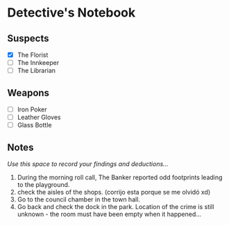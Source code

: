 # Detective's Notebook

## Suspects
- [x] The Florist
- [ ] The Innkeeper
- [ ] The Librarian

## Weapons
- [ ] Iron Poker
- [ ] Leather Gloves
- [ ] Glass Bottle

## Notes
*Use this space to record your findings and deductions...*

1. During the morning roll call, The Banker reported odd footprints leading to the playground.
2. check the aisles of the shops. (corrijo esta porque se me olvidó xd)
3. Go to the council chamber in the town hall.
4. Go back and check the dock in the park.
Location of the crime is still unknown - the room must have been empty when it happened...
